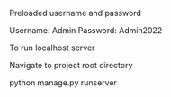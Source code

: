 Preloaded username and password

Username: Admin
Password: Admin2022

To run localhost server

Navigate to project root directory

python manage.py runserver
